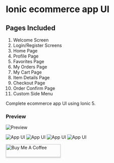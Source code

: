 # Ionic ecommerce app UI

## Pages Included

1. Welcome Screen
2. Login/Register Screens
3. Home Page
4. Profile Page
5. Favorites Page
6. My Orders Page
7. My Cart Page
8. Item Details Page
9. Checkout Page
10. Order Confirm Page
11. Custom Side Menu

Complete ecommerce app UI using Ionic 5.

### Preview

![Preview](/preview.gif)

![App UI](/ep1.png)
![App UI](/ep2.png)
![App UI](/ep3.png)
![App UI](/ep4.png)


<a href="https://www.buymeacoffee.com/itsElliot" target="_blank"><img src="https://www.buymeacoffee.com/assets/img/custom_images/orange_img.png" alt="Buy Me A Coffee" style="height: 41px !important;width: 174px !important;box-shadow: 0px 3px 2px 0px rgba(190, 190, 190, 0.5) !important;-webkit-box-shadow: 0px 3px 2px 0px rgba(190, 190, 190, 0.5) !important;" ></a>
